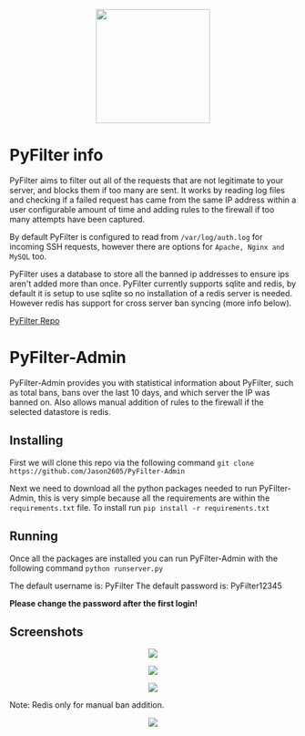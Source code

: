 <p align="center">
  <a href="https://pyfilter.co.uk"><img src="https://pyfilter.co.uk/static/images/Shield.png" width="200"/></a>
</p>

# PyFilter info
PyFilter aims to filter out all of the requests that are not legitimate to your server, and blocks them if too many are sent. It works by reading log files and checking if a failed request has came from the same IP address within a user configurable amount of time and adding rules to the firewall if too many attempts have been captured.

By default PyFilter is configured to read from `/var/log/auth.log` for incoming SSH requests, however there are options for `Apache, Nginx and MySQL` too.

PyFilter uses a database to store all the banned ip addresses to ensure ips aren't added more than once. PyFilter currently supports sqlite and redis, by default it is setup to use sqlite so no installation of a redis server is needed. However redis has support for cross server ban syncing (more info below).

[PyFilter Repo](https://github.com/jason2605/PyFilter)

# PyFilter-Admin

PyFilter-Admin provides you with statistical information about PyFilter, such as total bans, bans over the last 10 days, and which server the IP was banned on. Also allows manual addition of rules to the firewall if the selected datastore is redis.

## Installing

First we will clone this repo via the following command `git clone https://github.com/Jason2605/PyFilter-Admin`

Next we need to download all the python packages needed to run PyFilter-Admin, this is very simple because all the requirements are within the `requirements.txt` file. To install run `pip install -r requirements.txt`

## Running

Once all the packages are installed you can run PyFilter-Admin with the following command `python runserver.py`

The default username is: PyFilter
The default password is: PyFilter12345

**Please change the password after the first login!**

## Screenshots

<p align="center">
  <a href="https://pyfilter.co.uk"><img src="https://pyfilter.co.uk/static/images/PyFilter-Admin-Login.png"/></a>
</p>

<p align="center">
  <a href="https://pyfilter.co.uk"><img src="https://pyfilter.co.uk/static/images/PyFilter-Admin.png"/></a>
</p>

<p align="center">
  <a href="https://pyfilter.co.uk"><img src="https://pyfilter.co.uk/static/images/PyFilter-Admin-1.png"/></a>
</p>

Note: Redis only for manual ban addition.

<p align="center">
  <a href="https://pyfilter.co.uk"><img src="https://pyfilter.co.uk/static/images/PyFilter-Admin-Redis.png"/></a>
</p>
